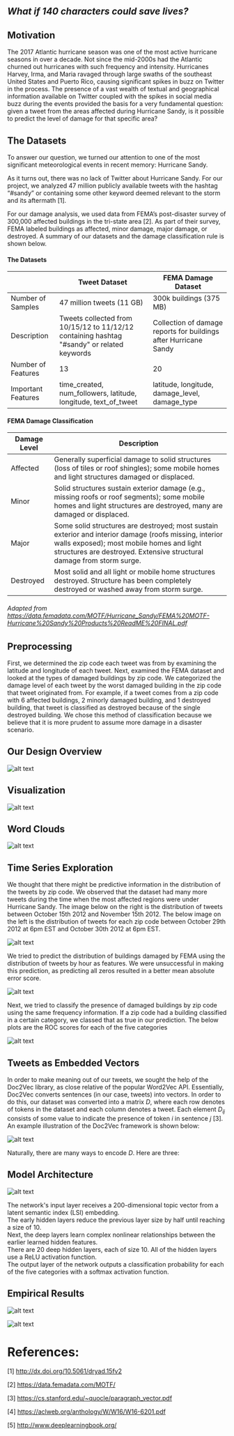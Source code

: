 ## *What if 140 characters could save lives?* 

## Motivation

The 2017 Atlantic hurricane season was one of the most active hurricane seasons in over a decade. Not since the mid-2000s had the Atlantic churned out hurricanes with such frequency and intensity. Hurricanes Harvey, Irma, and Maria ravaged through large swaths of the southeast United States and Puerto Rico, causing significant spikes in buzz on Twitter in the process. The presence of a vast wealth of textual and geographical information available on Twitter coupled with the spikes in social media buzz during the events provided the basis for a very fundamental question: given a tweet from the areas affected during Hurricane Sandy, is it possible to predict the level of damage for that specific area?


## The Datasets

To answer our question, we turned our attention to one of the most significant meteorological events in recent memory: Hurricane Sandy. 

As it turns out, there was no lack of Twitter about Hurricane Sandy. For our project, we analyzed 47 million publicly available tweets with the hashtag “#sandy” or containing some other keyword deemed relevant to the storm and its aftermath [1]. 

For our damage analysis, we used data from FEMA’s post-disaster survey of 300,000 affected buildings in the tri-state area [2]. As part of their survey, FEMA labeled buildings as affected, minor damage, major damage, or destroyed. A summary of our datasets and the damage classification rule is shown below. 

#### The Datasets

| | Tweet Dataset | FEMA Damage Dataset |
| ---- | ------- | ----- |
| Number of Samples | 47 million tweets (11 GB)  | 300k buildings (375 MB)  |
| Description | Tweets collected from 10/15/12 to 11/12/12 containing hashtag "#sandy" or related keywords | Collection of damage reports for buildings after Hurricane Sandy |
| Number of Features | 13 | 20 |
| Important Features | time_created, num_followers, latitude, longitude, text_of_tweet | latitude, longitude, damage_level, damage_type |


#### FEMA Damage Classification

| Damage Level | Description |
| ------------ | ----------- |
| Affected | Generally superficial damage to solid structures (loss of tiles or roof shingles); some mobile homes and light structures damaged or displaced. |
| Minor | Solid structures sustain exterior damage (e.g., missing roofs or roof segments); some mobile homes and light structures are destroyed, many are damaged or displaced. |
| Major | Some solid structures are destroyed; most sustain exterior and interior damage (roofs missing, interior walls exposed); most mobile homes and light structures are destroyed. Extensive structural damage from storm surge. |
| Destroyed | Most solid and all light or mobile home structures destroyed. Structure has been completely destroyed or washed away from storm surge. |

###### Adapted from https://data.femadata.com/MOTF/Hurricane_Sandy/FEMA%20MOTF-Hurricane%20Sandy%20Products%20ReadME%20FINAL.pdf

## Preprocessing

First, we determined the zip code each tweet was from by examining the latitude and longitude of each tweet. Next, examined the FEMA dataset and looked at the types of damaged buildings by zip code. We categorized the damage level of each tweet by the worst damaged building in the zip code that tweet originated from. For example, if a tweet comes from a zip code with 6 affected buildings, 2 minorly damaged building, and 1 destroyed building, that tweet is classified as destroyed because of the single destroyed building. We chose this method of classification because we believe that it is more prudent to assume more damage in a disaster scenario.

## Our Design Overview

![alt text](https://github.com/mdj857/Hurricane-Sandy-Twitter-Analysis/raw/master/images/block_diagram.png "Block Diagram")

## Visualization

![alt text](https://github.com/mdj857/Hurricane-Sandy-Twitter-Analysis/raw/master/images/map_tool.png "Map Visualizer")

## Word Clouds

![alt text](https://github.com/mdj857/Hurricane-Sandy-Twitter-Analysis/raw/master/images/word_clouds.png "Word Clouds")

## Time Series Exploration

We thought that there might be predictive information in the distribution of the tweets by zip code. We observed that the dataset had many more tweets during the time when the most affected regions were under Hurricane Sandy. The image below on the right is the distribution of tweets between October 15th 2012 and November 15th 2012. The below image on the left is the distribution of tweets for each zip code between October 29th 2012 at 6pm EST and October 30th 2012 at 6pm EST. 

![alt text](https://github.com/mdj857/Hurricane-Sandy-Twitter-Analysis/raw/master/images/time_series_1.png "Time Series 1")

We tried to predict the distribution of buildings damaged by FEMA using the distribution of tweets by hour as features. We were unsuccessful in making this prediction, as predicting all zeros resulted in a better mean absolute error score. 

![alt text](https://github.com/mdj857/Hurricane-Sandy-Twitter-Analysis/raw/master/images/time_series_2.png "Time Series 2")

Next, we tried to classify the presence of damaged buildings by zip code using the same frequency information. If a zip code had a building classified in a certain category, we classed that as true in our prediction. The below plots are the ROC scores for each of the five categories

![alt text](https://github.com/mdj857/Hurricane-Sandy-Twitter-Analysis/raw/master/images/time_series_3.png "Time Series 3")

## Tweets as Embedded Vectors

In order to make meaning out of our tweets, we sought the help of the Doc2Vec library, as close relative of the popular Word2Vec API. Essentially, Doc2Vec converts sentences (in our case, tweets) into vectors. In order to do this, our dataset was converted into a matrix _D_, where each row denotes of tokens in the dataset and each column denotes a tweet. Each element _D<sub>ij</sub>_ consists of some value to indicate the presence of token _i_ in sentence _j_ [3]. An example illustration of the Doc2Vec framework is shown below: 

![alt text](https://github.com/mdj857/Hurricane-Sandy-Twitter-Analysis/raw/master/images/doc2vec.png "Doc2vec Illustration")

Naturally, there are many ways to encode _D_. Here are three: 

## Model Architecture

![alt text](https://github.com/mdj857/Hurricane-Sandy-Twitter-Analysis/raw/master/images/model_architecture.png "Model Architecture")

The network's input layer receives a 200-dimensional topic vector from a latent semantic index (LSI) embedding.  
The early hidden layers reduce the previous layer size by half until reaching a size of 10.  
Next, the deep layers learn complex nonlinear relationships between the earlier learned hidden features.  
There are 20 deep hidden layers, each of size 10. All of the hidden layers use a ReLU activation function.  
The output layer of the network outputs a classification probability for each of the five categories with a softmax activation function.  

## Empirical Results

![alt text](https://github.com/mdj857/Hurricane-Sandy-Twitter-Analysis/raw/master/images/empirical_results.png "Deep Topics Network Results")

![alt text](https://github.com/mdj857/Hurricane-Sandy-Twitter-Analysis/raw/master/images/simple_results.png "Simple BOW Network Results")


# References: 
[1] http://dx.doi.org/10.5061/dryad.15fv2

[2] https://data.femadata.com/MOTF/

[3] https://cs.stanford.edu/~quocle/paragraph_vector.pdf

[4] https://aclweb.org/anthology/W/W16/W16-6201.pdf

[5] http://www.deeplearningbook.org/
